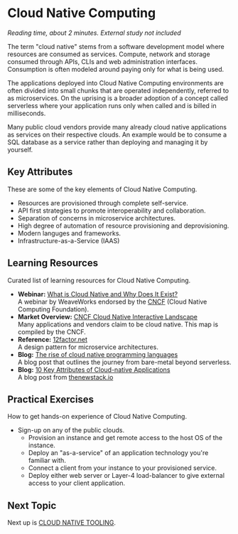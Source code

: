 # Cloud Native Computing
*Reading time, about 2 minutes. External study not included*

The term "cloud native" stems from a software development model where resources are consumed as services. Compute, network and storage consumed through APIs, CLIs and web administration interfaces. Consumption is often modeled around paying only for what is being used.

The applications deployed into Cloud Native Computing environments are often divided into small chunks that are operated independently, referred to as microservices. On the uprising is a broader adoption of a concept called serverless where your application runs only when called and is billed in milliseconds.

Many public cloud vendors provide many already cloud native applications as services on their respective clouds. An example would be to consume a SQL database as a service rather than deploying and managing it by yourself.

## Key Attributes
These are some of the key elements of Cloud Native Computing.

- Resources are provisioned through complete self-service.
- API first strategies to promote interoperability and collaboration.
- Separation of concerns in microservice architectures.
- High degree of automation of resource provisioning and deprovisioning.
- Modern languges and frameworks.
- Infrastructure-as-a-Service (IAAS)

## Learning Resources
Curated list of learning resources for Cloud Native Computing.

- **Webinar:** [What is Cloud Native and Why Does It Exist?](https://www.cncf.io/webinars/what-is-cloud-native-and-why-does-it-exist/)<br />
  A webinar by WeaveWorks endorsed by the [CNCF](https://landscape.cncf.io/) (Cloud Native Computing Foundation).
- **Market Overview:** [CNCF Cloud Native Interactive Landscape](https://landscape.cncf.io/)<br />
  Many applications and vendors claim to be cloud native. This map is compiled by the CNCF.
- **Reference:** [12factor.net](https://12factor.net/)<br />
  A design pattern for microservice architectures.
- **Blog:** [The rise of cloud native programming languages](https://hackernoon.com/the-rise-of-cloud-native-programming-languages-211a5081f1b2)<br />
  A blog post that outlines the journey from bare-metal beyond serverless.
- **Blog:** [10 Key Attributes of Cloud-native Applications](https://thenewstack.io/10-key-attributes-of-cloud-native-applications/)<br />
  A blog post from [thenewstack.io](https://thenewstack.io)

## Practical Exercises
How to get hands-on experience of Cloud Native Computing.

- Sign-up on any of the public clouds. 
  - Provision an instance and get remote access to the host OS of the instance. 
  - Deploy an "as-a-service" of an application technology you're familiar with.
  - Connect a client from your instance to your provisioned service.
  - Deploy either web server or Layer-4 load-balancer to give external access to your client application.

## Next Topic
Next up is [CLOUD NATIVE TOOLING](CLOUD_NATIVE_TOOLING.md).
